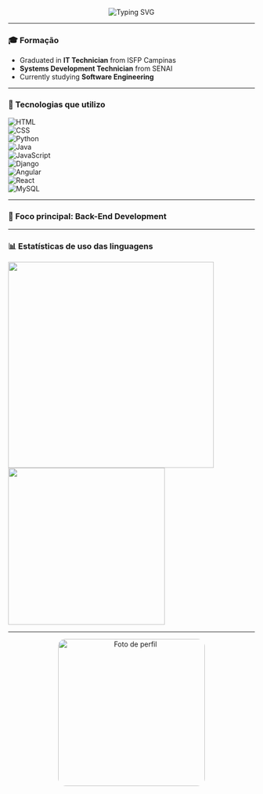 <p align="center">

<img src="https://readme-typing-svg.demolab.com?font=Fira+Code&size=25%25&pause=1000&color=84C2C0&center=true&vCenter=true&width=435&height=25%25&lines=Welcome+to+My+Profile+!;Hello+there+!;My+name+is+Geovanna+Garcia" alt="Typing SVG" />

</p>

---

### 🎓 Formação

- Graduated in **IT Technician** from ISFP Campinas  
- **Systems Development Technician** from SENAI  
- Currently studying **Software Engineering**

---

### 🚀 Tecnologias que utilizo

![HTML](https://img.shields.io/badge/HTML-E34F26?style=for-the-badge&logo=html5&logoColor=white)  
![CSS](https://img.shields.io/badge/CSS-1572B6?style=for-the-badge&logo=css3&logoColor=white)  
![Python](https://img.shields.io/badge/Python-3776AB?style=for-the-badge&logo=python&logoColor=white)  
![Java](https://img.shields.io/badge/Java-ED8B00?style=for-the-badge&logo=java&logoColor=white)  
![JavaScript](https://img.shields.io/badge/JavaScript-F7DF1E?style=for-the-badge&logo=javascript&logoColor=black)  
![Django](https://img.shields.io/badge/Django-092E20?style=for-the-badge&logo=django&logoColor=white)  
![Angular](https://img.shields.io/badge/Angular-DD0031?style=for-the-badge&logo=angular&logoColor=white)  
![React](https://img.shields.io/badge/React-20232A?style=for-the-badge&logo=react&logoColor=61DAFB)  
![MySQL](https://img.shields.io/badge/MySQL-005C84?style=for-the-badge&logo=mysql&logoColor=white)  

---

### 🎯 Foco principal: Back-End Development

---

### 📊 Estatísticas de uso das linguagens


<a href="https://github.com/GeovannaAlmeidaGarcia">
  <img 
    src="https://github-readme-stats.vercel.app/api?username=GeovannaAlmeidaGarcia&theme=radical&show_icons=true&hide_border=false&count_private=true" width="420"
  />
  <img 
    src="https://github-readme-stats.vercel.app/api/top-langs/?username=GeovannaAlmeidaGarcia&layout=compact&langs_count=7&theme=radical&custom_title=Tecnologias&locale=pt-br" width="320"
  /> 
</a>

---

<p align="center">

<img src="https://github.com/user-attachments/assets/a8f95c7c-638a-4a9a-843e-0f17613ba242" alt="Foto de perfil" width="300" style="border-radius: 15px;" />

</p>
